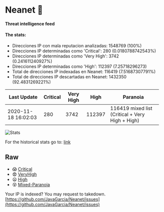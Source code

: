 # Neanet :hocho:
#### Threat intelligence feed
#### The stats:

- Direcciones IP con mala reputacion analizadas: 1548769 (100%)
- Direcciones IP determinadas como 'Critical':  280 (0.0180788742543%)
- Direcciones IP determinadas como 'Very High':  3742 (0.241611240927%)
- Direcciones IP determinadas como 'High':  112397 (7.25718296273)
- Total de direcciones IP indexadas en Neanet:  116419 (7.51687307791%)
- Total de direcciones IP descartadas en Neanet:  1432350 (92.4831269221%)

| Last Update | Critical | Very High | High | Paranoia |
| --- | --- | --- | --- | --- |
| 2020-11-18 16:02:03 | 280 | 3742 | 112397 | 116419 mixed list (Critical + Very High + High)|

![Stats](https://docs.google.com/spreadsheets/d/e/2PACX-1vSnaNMIXVabIpDJjufMlzH7poXnshF3mgd8Is1g9ytUEzVsP5my4Trn8f-xkoLLQ38xpL3HtmUexLo6/pubchart?oid=501124687&format=image)

For the historical stats go to: [link](/stats.csv)
## Raw
- :scream: [Critical](https://raw.githubusercontent.com/JavaGarcia/Neanet/master/blacklists/neanet_critical.txt)
- :fearful: [VeryHigh](https://raw.githubusercontent.com/JavaGarcia/Neanet/master/blacklists/neanet_veryHigh.txtt)
- :frowning: [High](https://raw.githubusercontent.com/JavaGarcia/Neanet/master/blacklists/neanet_high.txt)
- :dizzy_face: [Mixed-Paranoia](https://raw.githubusercontent.com/JavaGarcia/Neanet/master/blacklists/neanet_all.txt)


Your IP is indexed? You may request to takedown. [https://github.com/JavaGarcia/Neanet/issues](https://github.com/JavaGarcia/Neanet/issues)


























































































































































































































































































































































































































































































































































































































































































































































































































































































































































































































































































































































































































































































































































































































































































































































































































































































































































































































































































































































































































































































































































































































































































































